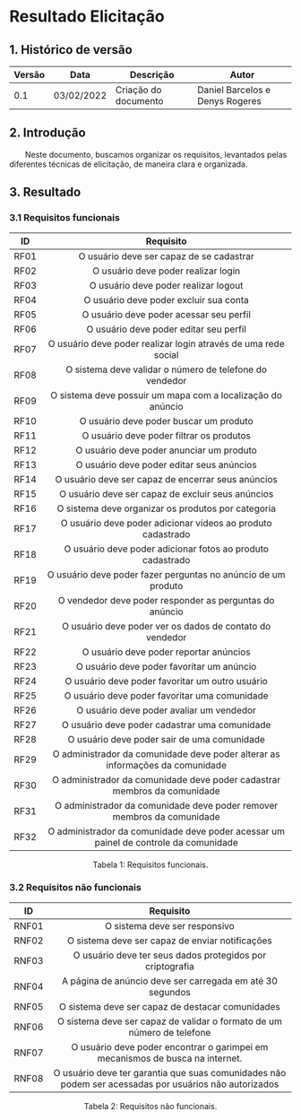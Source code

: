 # Resultado Elicitação

## 1. Histórico de versão

<center>

| Versão | Data       | Descrição                                           | Autor        |
| ------ | ---------- | --------------------------------------------------- | ------------ |
| 0.1    | 03/02/2022 | Criação do documento                                | Daniel Barcelos e Denys Rogeres |

</center>

## 2. Introdução

&emsp;&emsp;Neste documento, buscamos organizar os requisitos, levantados pelas diferentes técnicas de elicitação, de maneira clara e organizada.

## 3. Resultado

### 3.1 Requisitos funcionais

<center>

|  ID  |                  Requisito                   |
| :--: | :------------------------------------------: |
| RF01 | O usuário deve ser capaz de se cadastrar |
| RF02 | O usuário deve poder realizar login |
| RF03 | O usuário deve poder realizar logout |
| RF04 | O usuário deve poder excluir sua conta |
| RF05 | O usuário deve poder acessar seu perfil |
| RF06 | O usuário deve poder editar seu perfil |
| RF07 | O usuário deve poder realizar login através de uma rede social |
| RF08 | O sistema deve validar o número de telefone do vendedor |
| RF09 | O sistema deve possuir um mapa com a localização do anúncio |
| RF10 | O usuário deve poder buscar um produto |
| RF11 | O usuário deve poder filtrar os produtos |
| RF12 | O usuário deve poder anunciar um produto |
| RF13 | O usuário deve poder editar seus anúncios |
| RF14 | O usuário deve ser capaz de encerrar seus anúncios |
| RF15 | O usuário deve ser capaz de excluir seus anúncios |
| RF16 | O sistema deve organizar os produtos por categoria |
| RF17 | O usuário deve poder adicionar vídeos ao produto cadastrado |
| RF18 | O usuário deve poder adicionar fotos ao produto cadastrado |
| RF19 | O usuário deve poder fazer perguntas no anúncio de um produto |
| RF20 | O vendedor deve poder responder as perguntas do anúncio |
| RF21 | O usuário deve poder ver os dados de contato do vendedor |
| RF22 | O usuário deve poder reportar anúncios |
| RF23 | O usuário deve poder favoritar um anúncio |
| RF24 | O usuário deve poder favoritar um outro usuário |
| RF25 | O usuário deve poder favoritar uma comunidade |
| RF26 | O usuário deve poder avaliar um vendedor |
| RF27 | O usuário deve poder cadastrar uma comunidade |
| RF28 | O usuário deve poder sair de uma comunidade |
| RF29 | O administrador da comunidade deve poder alterar as informações da comunidade |
| RF30 | O administrador da comunidade deve poder cadastrar membros da comunidade |
| RF31 | O administrador da comunidade deve poder remover membros da comunidade |
| RF32 | O administrador da comunidade deve poder acessar um painel de controle da comunidade |

<figcaption>Tabela 1: Requisitos funcionais.</figcaption>

</center>

### 3.2 Requisitos não funcionais

<center>

|  ID   |              Requisito              |
| :---: | :---------------------------------: |
| RNF01 | O sistema deve ser responsivo |
| RNF02 | O sistema deve ser capaz de enviar notificações |
| RNF03 | O usuário deve ter seus dados protegidos por criptografia |
| RNF04 | A página de anúncio deve ser carregada em até 30 segundos |
| RNF05 | O sistema deve ser capaz de destacar comunidades |
| RNF06 | O sistema deve ser capaz de validar o formato de um número de telefone |
| RNF07 | O usuário deve poder encontrar o garimpei em mecanismos de busca na internet. |
| RNF08 | O usuário deve ter garantia que suas comunidades não podem ser acessadas por usuários não autorizados |

<figcaption>Tabela 2: Requisitos não funcionais.</figcaption>

</center>